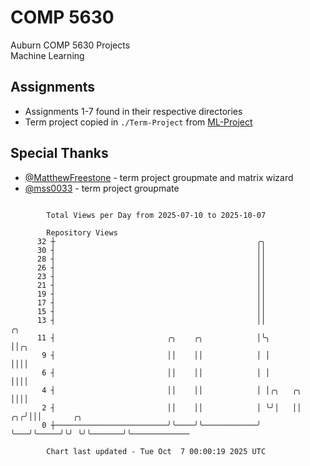 # COMP 5630
Auburn COMP 5630 Projects  
Machine Learning

## Assignments
- Assignments 1-7 found in their respective directories
- Term project copied in `./Term-Project` from [ML-Project](https://github.com/wumphlett/ML-Project)

## Special Thanks
- [@MatthewFreestone](https://github.com/MatthewFreestone) - term project groupmate and matrix wizard
- [@mss0033](https://github.com/mss0033) - term project groupmate

```

        Total Views per Day from 2025-07-10 to 2025-10-07

        Repository Views
      32 ┼                                             ╭╮
      30 ┤                                             ││
      28 ┤                                             ││
      26 ┤                                             ││
      23 ┤                                             ││
      21 ┤                                             ││
      19 ┤                                             ││
      17 ┤                                             ││
      15 ┤                                             ││
      13 ┤                                             ││                ╭╮
      11 ┤                         ╭╮    ╭╮            │╰╮               ││╭╮
       9 ┤                         ││    ││            │ │               ││││
       6 ┤                         ││    ││            │ │               ││││
       4 ┤                         ││    ││            │ │╭╮   ╭╮        ││││
       2 ┤                         ││    ││            │ ╰╯│   ││     ╭╮╭╯│││       ╭╮
       0 ┼─────────────────────────╯╰────╯╰────────────╯   ╰───╯╰─────╯╰╯ ╰╯╰───────╯╰─────────────

        Chart last updated - Tue Oct  7 00:00:19 2025 UTC
        
```
